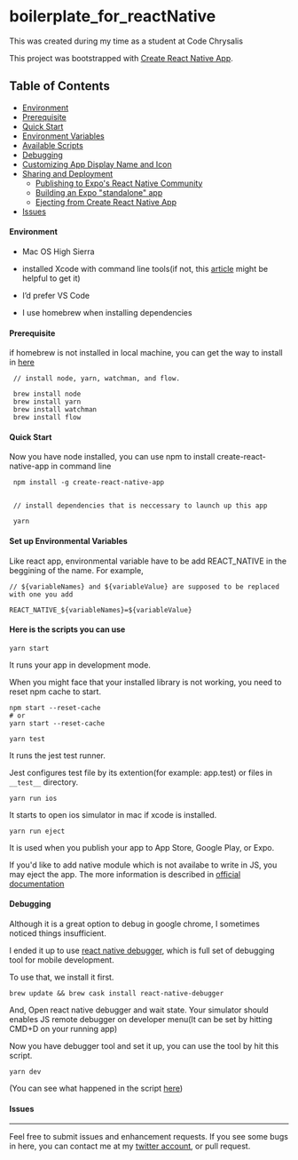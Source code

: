 # boilerplate_for_reactNative
This was created during my time as a student at Code Chrysalis

This project was bootstrapped with [Create React Native App](https://github.com/react-community/create-react-native-app).


## Table of Contents

* [Environment](#environment)
* [Prerequisite](#prerequisite)
* [Quick Start](#quick-start)
* [Environment Variables](#set-up-Environmental-Variables)
* [Available Scripts](#here-is-the-scripts-you-can-use)
* [Debugging](#debugging)
* [Customizing App Display Name and Icon](#customizing-app-display-name-and-icon)
* [Sharing and Deployment](#sharing-and-deployment)
  * [Publishing to Expo's React Native Community](#publishing-to-expos-react-native-community)
  * [Building an Expo "standalone" app](#building-an-expo-standalone-app)
  * [Ejecting from Create React Native App](#ejecting-from-create-react-native-app)
* [Issues](#issues)

#### Environment
- Mac OS High Sierra
- installed Xcode with command line tools(if not, this [article](http://railsapps.github.io/xcode-command-line-tools.html) might be helpful to get it)

- I’d prefer VS Code
- I use homebrew when installing dependencies


#### Prerequisite

if homebrew is not installed in local machine, you can get the way to install in [here](https://docs.brew.sh/Installation)
```
 // install node, yarn, watchman, and flow.

 brew install node
 brew install yarn
 brew install watchman
 brew install flow
```

#### Quick Start

Now you have node installed, you can use npm to install create-react-native-app in command line

```
 npm install -g create-react-native-app


 // install dependencies that is neccessary to launch up this app

 yarn
```

#### Set up Environmental Variables
Like react app, environmental variable have to be add 
REACT_NATIVE in the beggining of the name.
For example,
```
// ${variableNames} and ${variableValue} are supposed to be replaced with one you add

REACT_NATIVE_${variableNames}=${variableValue}
```


#### Here is the scripts you can use 

`yarn start`

It runs your app in development mode.

When you might face that your installed library is not working, you need to reset npm cache to start.

```
npm start --reset-cache
# or
yarn start --reset-cache
```

`yarn test`

It runs the jest test runner.

Jest configures test file by its extention(for example: app.test) or files in `__test__` directory.


`yarn run ios`

It starts to open ios simulator in mac if xcode is installed.

`yarn run eject`

It is used when you publish your app to App Store, Google Play, or Expo.

If you'd like to add native module which is not availabe to write in JS, you may eject the app.
The more information is described in [official documentation](https://facebook.github.io/react-native/docs/getting-started#caveats)



#### Debugging

Although it is a great option to debug in google chrome, I sometimes noticed things insufficient.

I ended it up to use [react native debugger](https://github.com/jhen0409/react-native-debugger), which is full set of debugging tool for mobile development.

To use that, we install it first.

`brew update && brew cask install react-native-debugger`

And, Open react native debugger and wait state.
Your simulator should enables JS remote debugger on developer menu(It can be set by hitting CMD+D on your running app)

Now you have debugger tool and set it up, you can use the tool by hit this script.

`yarn dev`

(You can see what happened in the script [here](https://github.com/jhen0409/react-native-debugger/blob/master/docs/getting-started.md#launch-by-cli-or-react-native-packager-macos-only))


#### Issues
------

Feel free to submit issues and enhancement requests.
If you see some bugs in here, you can contact me at my [twitter account](https://twitter.com/), or pull request.


